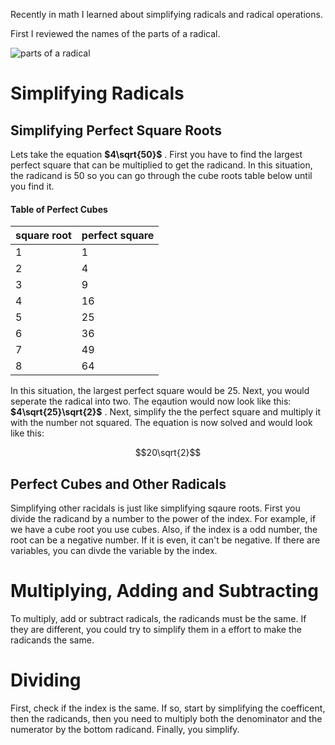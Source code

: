 Recently in math I learned about simplifying radicals and radical operations.

First I reviewed the names of the parts of a radical.
 
![parts of a radical](https://study.com/cimages/multimages/16/radical_image.jpg)

# Simplifying Radicals 

## Simplifying Perfect Square Roots 

Lets take the equation **$4\sqrt{50}$**  . First you have to find the largest perfect square that can be multiplied to get the radicand. In this situation, the radicand is 50 so you can go through the cube roots table below until you find it. 

#### Table of Perfect Cubes 

 |square root|perfect square|
 |---------|------------|
 |1        |1           |
 |2        |4           |
 |3        |9           |
 |4        |16          |
 |5        |25          |
 |6        |36          |
 |7        |49          |
 |8        |64          |

In this situation, the largest perfect square would be 25. Next, you would seperate the radical into two. The eqaution would now look like this: **$4\sqrt{25}\sqrt{2}$** . Next, simplify the the perfect square and multiply it with the number not squared. The equation is now solved and would look like this:

$$20\sqrt{2}$$

## Perfect Cubes and Other Radicals 

Simplifying other racidals is just like simplifying sqaure roots. First you divide the radicand by a number to the power of the index. For example, if we have a cube root you use cubes. Also, if the index is a odd number, the root can be a negative number. If it is even, it can't be negative. If there are variables, you can divde the variable by the index.

# Multiplying, Adding and Subtracting 

To multiply, add or subtract radicals, the radicands must be the same. If they are different, you could try to simplify them in a effort to  make the radicands the same.

# Dividing 

First, check if the index is the same. If so, start by simplifying the coefficent, then the radicands, then you need to multiply both the denominator and the numerator by the bottom radicand. Finally, you simplify.
